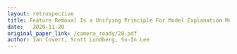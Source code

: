 ```yaml
---
layout: retrospective
title: Feature Removal Is a Unifying Principle For Model Explanation Methods
date:   2020-11-20
original_paper_link: /camera_ready/20.pdf
author: Ian Covert, Scott Lundberg, Su-In Lee
---
```

